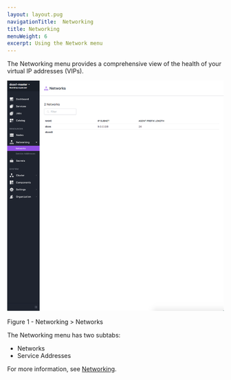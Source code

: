 ```yaml
---
layout: layout.pug
navigationTitle:  Networking
title: Networking
menuWeight: 6
excerpt: Using the Network menu
---
```


The Networking menu provides a comprehensive view of the health of your virtual IP addresses (VIPs).

![Tweeter scaled](/1.11/img/networking-ee.png)

Figure 1 - Networking > Networks

The Networking menu has two subtabs:
- Networks
- Service Addresses

For more information, see [Networking](/1.11/networking/).
